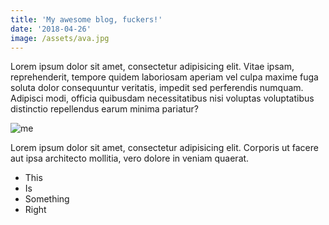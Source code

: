 ```yaml
---
title: 'My awesome blog, fuckers!'
date: '2018-04-26'
image: /assets/ava.jpg
---
```

Lorem ipsum dolor sit amet, consectetur adipisicing elit. Vitae ipsam, reprehenderit, tempore quidem laboriosam aperiam vel culpa maxime fuga soluta dolor consequuntur veritatis, impedit sed perferendis numquam. Adipisci modi, officia quibusdam necessitatibus nisi voluptas voluptatibus distinctio repellendus earum minima pariatur?

![me](/assets/ava.jpg)

Lorem ipsum dolor sit amet, consectetur adipisicing elit. Corporis ut facere aut ipsa architecto mollitia, vero dolore in veniam quaerat.

* This
* Is
* Something
* Right
